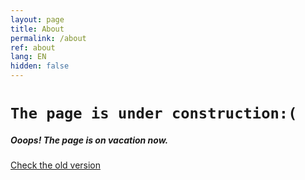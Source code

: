 ```yaml
---
layout: page
title: About
permalink: /about
ref: about
lang: EN
hidden: false
---
```


# `The page is under construction:(`
##### Ooops! The page is on vacation now.  

[Check the old version](/legacy/about.md)